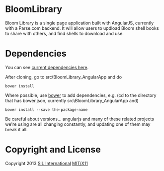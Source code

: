 BloomLibrary
============

Bloom Library is a single page application built with AngularJS, currently with a Parse.com backend. It will allow users to updload Bloom shell books to share with others, and find shells to download and use.


Dependencies
=============

You can see [current dependencies here](https://github.com/BloomBooks/BloomLibrary/blob/master/src/BloomLibrary_AngularApp/bower.json).

After cloning, go to src\BloomLibrary_AngularApp and do

    bower install
    
Where possible, use [bower](http://bower.io) to add dependencies, e.g. (cd to the directory that has bower.json, currently src\BloomLibrary_AngularApp and)

    bower install --save the-package-name

Be careful about versions... angularjs and many of these related projects we're using are all changing constantly, and updating one of them may break it all.

Copyright and License
=======
Copyright 2013 [SIL International](http://sil.org)
[MIT/X11](http://sil.mit-license.org/)
